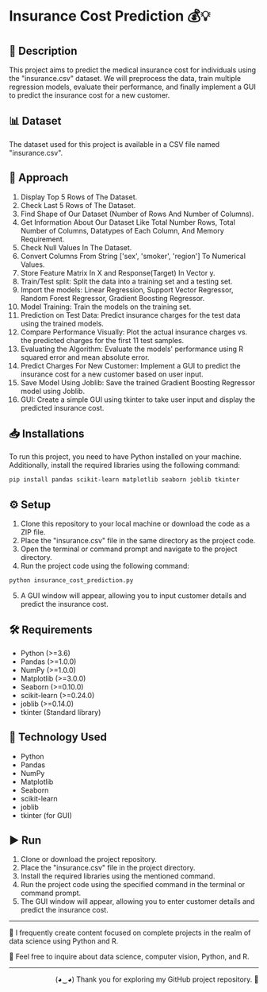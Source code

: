 # Insurance Cost Prediction 💰💡

## 📝 Description 
This project aims to predict the medical insurance cost for individuals using the "insurance.csv" dataset. We will preprocess the data, train multiple regression models, evaluate their performance, and finally implement a GUI to predict the insurance cost for a new customer.

## 📊 Dataset 
The dataset used for this project is available in a CSV file named "insurance.csv".

## 🎯 Approach 
1. Display Top 5 Rows of The Dataset.
2. Check Last 5 Rows of The Dataset.
3. Find Shape of Our Dataset (Number of Rows And Number of Columns).
4. Get Information About Our Dataset Like Total Number Rows, Total Number of Columns, Datatypes of Each Column, And Memory Requirement.
5. Check Null Values In The Dataset.
6. Convert Columns From String ['sex', 'smoker', 'region'] To Numerical Values.
7. Store Feature Matrix In X and Response(Target) In Vector y.
8. Train/Test split: Split the data into a training set and a testing set.
9. Import the models: Linear Regression, Support Vector Regressor, Random Forest Regressor, Gradient Boosting Regressor.
10. Model Training: Train the models on the training set.
11. Prediction on Test Data: Predict insurance charges for the test data using the trained models.
12. Compare Performance Visually: Plot the actual insurance charges vs. the predicted charges for the first 11 test samples.
13. Evaluating the Algorithm: Evaluate the models' performance using R squared error and mean absolute error.
14. Predict Charges For New Customer: Implement a GUI to predict the insurance cost for a new customer based on user input.
15. Save Model Using Joblib: Save the trained Gradient Boosting Regressor model using Joblib.
16. GUI: Create a simple GUI using tkinter to take user input and display the predicted insurance cost.

## 📥 Installations 
To run this project, you need to have Python installed on your machine. Additionally, install the required libraries using the following command:
```bash
pip install pandas scikit-learn matplotlib seaborn joblib tkinter
```

## ⚙️ Setup 
1. Clone this repository to your local machine or download the code as a ZIP file.
2. Place the "insurance.csv" file in the same directory as the project code.
3. Open the terminal or command prompt and navigate to the project directory.
4. Run the project code using the following command:
```bash
python insurance_cost_prediction.py
```
5. A GUI window will appear, allowing you to input customer details and predict the insurance cost.

## 🛠️ Requirements 
- Python (>=3.6)
- Pandas (>=1.0.0)
- NumPy (>=1.0.0)
- Matplotlib (>=3.0.0)
- Seaborn (>=0.10.0)
- scikit-learn (>=0.24.0)
- joblib (>=0.14.0)
- tkinter (Standard library)

## 🚀 Technology Used 
- Python
- Pandas
- NumPy
- Matplotlib
- Seaborn
- scikit-learn
- joblib
- tkinter (for GUI)

## ▶️ Run
1. Clone or download the project repository.
2. Place the "insurance.csv" file in the project directory.
3. Install the required libraries using the mentioned command.
4. Run the project code using the specified command in the terminal or command prompt.
5. The GUI window will appear, allowing you to enter customer details and predict the insurance cost.

---

📝 I frequently create content focused on complete projects in the realm of data science using Python and R.

💬 Feel free to inquire about data science, computer vision, Python, and R.

---

<p align="Right">(◕‿◕) Thank you for exploring my GitHub project repository. 👋</p>
